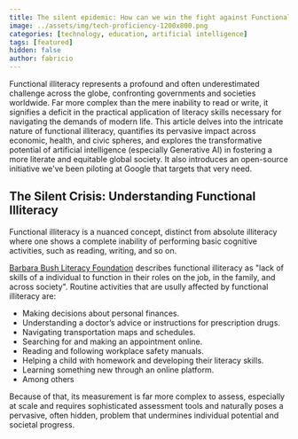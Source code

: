 ```yaml
---
title: The silent epidemic: How can we win the fight against Functional Illiteracy
image: ../assets/img/tech-proficiency-1200x800.png
categories: [technology, education, artificial intelligence]
tags: [featured]
hidden: false
author: fabricio
---
```


Functional illiteracy represents a profound and often underestimated challenge across the globe, confronting governments and societies worldwide. Far more complex than the mere inability to read or write, it signifies a deficit in the practical application of literacy skills necessary for navigating the demands of modern life. This article delves into the intricate nature of functional illiteracy, quantifies its pervasive impact across economic, health, and civic spheres, and explores the transformative potential of artificial intelligence (especially Generative AI) in fostering a more literate and equitable global society. It also introduces an open-source initiative we've been piloting at Google that targets that very need.

## The Silent Crisis: Understanding Functional Illiteracy

Functional illiteracy is a nuanced concept, distinct from absolute illiteracy where one shows a complete inability of performing basic cognitive activities, such as reading, writing, and so on.

[Barbara Bush Literacy Foundation](https://www.houstonadultliteracy.org/functionalliteracy) describes functional illiteracy as "lack of skills of a individual to function in their roles on the job, in the family, and across society". Routine activities that are usully affected by functional illiteracy are:

* Making decisions about personal finances.
* Understanding a doctor’s advice or instructions for prescription drugs.
* Navigating transportation maps and schedules.
* Searching for and making an appointment online.
* Reading and following workplace safety manuals.
* Helping a child with homework and developing their literacy skills.
* Learning something new through an online platform.
* Among others

Because of that, its measurement is far more complex to assess, especially at scale and requires sophisticated assessment tools and naturally poses a pervasive, often hidden, problem that undermines individual potential and societal progress.


